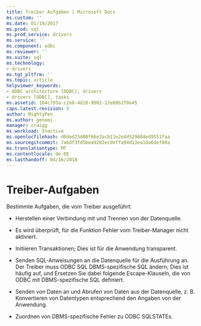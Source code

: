 ```yaml
---
title: Treiber Aufgaben | Microsoft Docs
ms.custom: ''
ms.date: 01/19/2017
ms.prod: sql
ms.prod_service: drivers
ms.service: ''
ms.component: odbc
ms.reviewer: ''
ms.suite: sql
ms.technology:
- drivers
ms.tgt_pltfrm: ''
ms.topic: article
helpviewer_keywords:
- ODBC architecture [ODBC], drivers
- drivers [ODBC], tasks
ms.assetid: 184c795a-c2e8-4d20-9902-12e60b2f0e45
caps.latest.revision: 5
author: MightyPen
ms.author: genemi
manager: craigg
ms.workload: Inactive
ms.openlocfilehash: d0ded25d00f66e3acb11e2e4d529684ed9551faa
ms.sourcegitcommit: 7a6df3fd5bea9282ecdeffa94d13ea1da6def80a
ms.translationtype: MT
ms.contentlocale: de-DE
ms.lasthandoff: 04/16/2018
---
```

# <a name="driver-tasks"></a>Treiber-Aufgaben
Bestimmte Aufgaben, die vom Treiber ausgeführt:  
  
-   Herstellen einer Verbindung mit und Trennen von der Datenquelle.  
  
-   Es wird überprüft, für die Funktion Fehler vom Treiber-Manager nicht aktiviert.  
  
-   Initiieren Transaktionen; Dies ist für die Anwendung transparent.  
  
-   Senden SQL-Anweisungen an die Datenquelle für die Ausführung an. Der Treiber muss ODBC SQL DBMS-spezifische SQL ändern; Dies ist häufig auf, und Ersetzen Sie dabei folgende Escape-Klauseln, die von ODBC mit DBMS-spezifische SQL definiert.  
  
-   Senden von Daten an und Abrufen von Daten aus der Datenquelle, z. B. Konvertieren von Datentypen entsprechend den Angaben von der Anwendung.  
  
-   Zuordnen von DBMS-spezifische Fehler zu ODBC SQLSTATEs.
